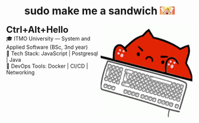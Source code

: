 <h1 align="center">
  sudo make me a sandwich
  <img src="gif/banished-from-the-heros-party-anime-rit.gif" width="40px" />
</h1>
<img align="right" height="250" width="250" src="gif/bongo-cat-keyboard-smash.gif" /> 

<b style="font-size: 24px;">Ctrl+Alt+Hello</b><br/>
🎓 ITMO University — System and Applied Software (BSc, 3nd year)<br/>
🧠 Tech Stack: JavaScript | Postgresql | Java<br/>
🐋 DevOps Tools: Docker | CI/CD | Networking
